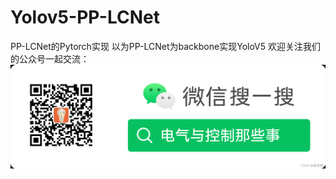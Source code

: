 # Yolov5-PP-LCNet
PP-LCNet的Pytorch实现
以为PP-LCNet为backbone实现YoloV5
欢迎关注我们的公众号一起交流：
![AIt text](https://github.com/OutBreak-hui/Yolov5-PP-LCNet/blob/main/pic.png)

